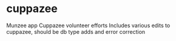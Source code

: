 # cuppazee

Munzee app Cuppazee volunteer efforts
Includes various edits to cuppazee, should be db type adds and error correction

